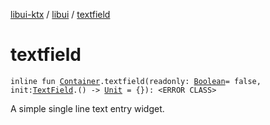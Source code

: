 [libui-ktx](../index.md) / [libui](index.md) / [textfield](./textfield.md)

# textfield

`inline fun `[`Container`](-container/index.md)`.textfield(readonly: `[`Boolean`](https://kotlinlang.org/api/latest/jvm/stdlib/kotlin/-boolean/index.html)` = false, init: `[`TextField`](-text-field/index.md)`.() -> `[`Unit`](https://kotlinlang.org/api/latest/jvm/stdlib/kotlin/-unit/index.html)` = {}): <ERROR CLASS>`

A simple single line text entry widget.

